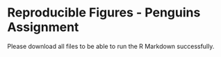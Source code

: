 # Reproducible Figures - Penguins Assignment

Please download all files to be able to run the R Markdown successfully.
